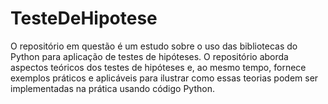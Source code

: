 # TesteDeHipotese
O repositório em questão é um estudo sobre o uso das bibliotecas do Python para aplicação de testes de hipóteses. O repositório aborda aspectos teóricos dos testes de hipóteses e, ao mesmo tempo, fornece exemplos práticos e aplicáveis para ilustrar como essas teorias podem ser implementadas na prática usando código Python.
